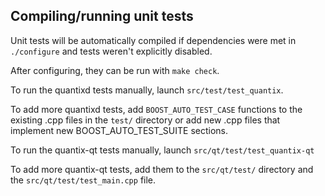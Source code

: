 Compiling/running unit tests
------------------------------------

Unit tests will be automatically compiled if dependencies were met in `./configure`
and tests weren't explicitly disabled.

After configuring, they can be run with `make check`.

To run the quantixd tests manually, launch `src/test/test_quantix`.

To add more quantixd tests, add `BOOST_AUTO_TEST_CASE` functions to the existing
.cpp files in the `test/` directory or add new .cpp files that
implement new BOOST_AUTO_TEST_SUITE sections.

To run the quantix-qt tests manually, launch `src/qt/test/test_quantix-qt`

To add more quantix-qt tests, add them to the `src/qt/test/` directory and
the `src/qt/test/test_main.cpp` file.
